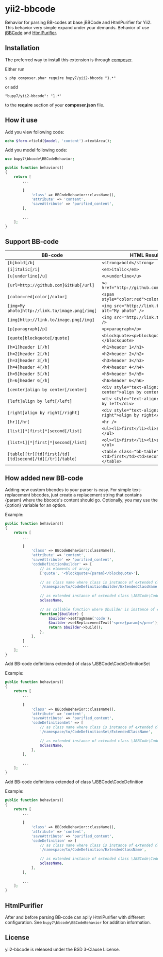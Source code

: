 # yii2-bbcode

Behavior for parsing BB-codes at base jBBCode and HtmlPurifier for Yii2.
This behavior very simple expand under your demands.
Behavior of use [jBBCode](http://jbbcode.com) and [HtmlPurifier](http://htmlpurifier.org/).

## Installation
The preferred way to install this extension is through [composer](http://getcomposer.org/download/).

Either run
```
$ php composer.phar require bupy7/yii2-bbcode "1.*"
```

or add
```
"bupy7/yii2-bbcode": "1.*"
```

to the **require** section of your **composer.json** file.

## How it use

Add you view following code:

```php
echo $form->field($model, 'content')->textArea();
```

Add you model following code:

```php
use bupy7\bbcode\BBCodeBehavior;

public function behaviors()
{
    return [
        ...
        
        [
            'class' => BBCodeBehavior::className(),
            'attribute' => 'content',
            'saveAttribute' => 'purified_content',
        ],
        
        ...
    ];
}
```

## Support BB-code

| **BB-code** | **HTML Result**  |
|-------------|-----------|
| ```[b]bold[/b]``` | ```<strong>bold</strong>``` |
| ```[i]italic[/i]``` | ```<em>italic</em>``` |
| ```[u]underline[/u]``` | ```<u>underline</u>``` |
| ```[url=http://github.com]GitHub[/url]``` | ```<a href="http://github.com">GitHub</a>``` |
| ```[color=red]color[/color]``` | ```<span style="color:red">color</span>``` |
| ```[img=My photo]http://link.to/image.png[/img]``` | ```<img src="http://link.to/image.png" alt="My photo" />``` |
| ```[img]http://link.to/image.png[/img]``` | ```<img src="http://link.to/image.png" />``` |
| ```[p]paragraph[/p]``` | ```<p>paragraph</p>``` |
| ```[quote]blockquote[/quote]``` | ```<blockquote><p>blockquote</p></blockquote>``` |
| ```[h=1]header 1[/h]``` | ```<h1>header 1</h1>``` |
| ```[h=2]header 2[/h]``` | ```<h2>header 2</h2>``` |
| ```[h=3]header 3[/h]``` | ```<h3>header 3</h3>``` |
| ```[h=4]header 4[/h]``` | ```<h4>header 4</h4>``` |
| ```[h=5]header 5[/h]``` | ```<h5>header 5</h5>``` |
| ```[h=6]header 6[/h]``` | ```<h6>header 6</h6>``` |
| ```[center]align by center[/center]``` | ```<div style="text-align: center">align by center</div>``` |
| ```[left]align by left[/left]``` | ```<div style="text-align: left">align by left</div>``` |
| ```[right]align by right[/right]``` | ```<div style="text-align: right">align by right</div>``` |
| ```[hr][/hr]``` | ```<hr />``` |
| ```[list][*]first[*]second[/list]``` | ```<ul><li>first</li><li>second</li></ul>``` |
| ```[list=1][*]first[*]second[/list]``` | ```<ol><li>first</li><li>second</li></ol>``` |
| ```[table][tr][td]first[/td][td]second[/td][/tr][/table]``` | ```<table class="bb-table"><tr><td>first</td><td>second</td></tr></table>``` |

## How added new BB-code

Adding new custom bbcodes to your parser is easy. For simple text-replacement bbcodes, just create a replacement string that contains {param} where the bbcode's content should go. Optionally, you may use the {option} variable for an option. 

Example:
```php
public function behaviors()
{
    return [
        ...
        
        [
            'class' => BBCodeBehavior::className(),
            'attribute' => 'content',
            'saveAttribute' => 'purified_content',
            'codeDefinitionBuilder' => [
                // as elements of array
                ['quote', '<blockquote>{param}</blockquote>'],
            
                // as class name where class is instance of extended class \JBBCode\CodeDefinitionBuilder
                '/namespace/to/CodeDefinitionBuilder/ExtendedClassName',
            
                // as extended instance of extended class \JBBCode\CodeDefinitionBuilder
                $className,
            
                // as callable function where $builder is instance of class \JBBCode\CodeDefinitionBuilder
                function($builder) {
                    $builder->setTagName('code');
                    $builder->setReplacementText('<pre>{param}</pre>');
                    return $builder->build();
                },
            ],
        ]
        ...
    ];
}        
```

Add BB-code definitions extended of class \JBBCode\CodeDefinitionSet

Example:
```php
public function behaviors()
{
    return [
        ...
        
        [
            'class' => BBCodeBehavior::className(),
            'attribute' => 'content',
            'saveAttribute' => 'purified_content',
            'codeDefinitionSet' => [
                // as class name where class is instance of extended class \JBBCode\CodeDefinitionSet
                '/namespace/to/CodeDefinitionSet/ExtendedClassName',
          
                // as extended instance of extended class \JBBCode\CodeDefinitionSet
                $className,
            ],
        ],
        
        ...
    ];
}
```

Add BB-code definitions extended of class \JBBCode\CodeDefinition

Example:
```php
public function behaviors()
{
    return [
        ...
        
        [
            'class' => BBCodeBehavior::className(),
            'attribute' => 'content',
            'saveAttribute' => 'purified_content',
            'codeDefinition' => [
                // as class name where class is instance of extended class \JBBCode\CodeDefinition
                '/namespace/to/CodeDefinition/ExtendedClassName',
    
                // as extended instance of extended class \JBBCode\CodeDefinition
                $className,
            ],
        ],
        
        ...
    ];
}
```

## HtmlPurifier

After and before parsing BB-code can aplly HtmlPurifier with different configuration. See ```bupy7\bbcode\BBCodeBehavior``` for addition information.

## License

yii2-bbcode is released under the BSD 3-Clause License.
